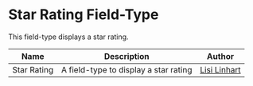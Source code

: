 # Star Rating Field-Type

This field-type displays a star rating.

Name | Description | Author
------------ | ------------- | -------------
Star Rating | A field-type to display a star rating | [Lisi Linhart](https://github.com/lisilinhart/)